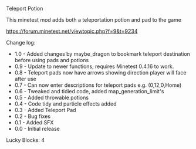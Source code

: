 Teleport Potion

This minetest mod adds both a teleportation potion and pad to the game

https://forum.minetest.net/viewtopic.php?f=9&t=9234


Change log:

- 1.0 - Added changes by maybe_dragon to bookmark teleport destination before using pads and potions
- 0.9 - Update to newer functions, requires Minetest 0.4.16 to work.
- 0.8 - Teleport pads now have arrows showing direction player will face after use
- 0.7 - Can now enter descriptions for teleport pads e.g. (0,12,0,Home)
- 0.6 - Tweaked and tidied code, added map_generation_limit's
- 0.5 - Added throwable potions
- 0.4 - Code tidy and particle effects added
- 0.3 - Added Teleport Pad
- 0.2 - Bug fixes
- 0.1 - Added SFX
- 0.0 - Initial release

Lucky Blocks: 4
